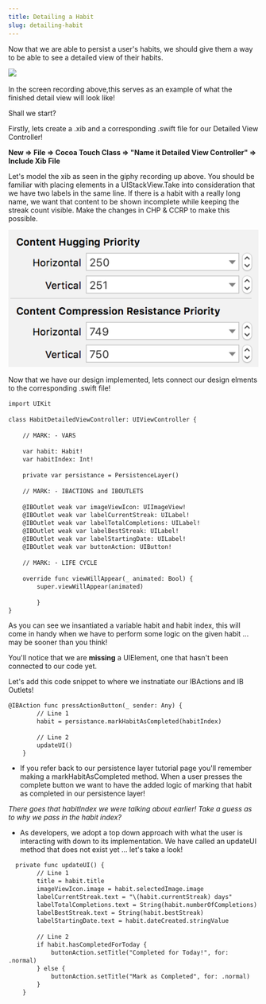 ```yaml
---
title: Detailing a Habit
slug: detailing-habit
---
```


Now that we are able to persist a user's habits, we should give them a way to be able to see a detailed view of their habits.

<img src= ./assets/DetailedView.gif height=500></img>

In the screen recording above,this serves as an example of what the finished detail view will look like!

Shall we start?

Firstly, lets create a .xib and a corresponding .swift file for our Detailed View Controller!

**New => File => Cocoa Touch Class => "Name it Detailed View Controller" => Include Xib File**

Let's model the xib as seen in the giphy recording up above. You should be familiar with placing elements in a UIStackView.Take into consideration that we have two labels in the same line. If there is a habit with a really long name, we want that content to be shown incomplete while keeping the streak count visible. Make the changes in CHP & CCRP to make this possible.

<img src= "./assets/ContentHuggingPriority.png"></img>

Now that we have our design implemented, lets connect our design elments to the corresponding .swift file!

```
import UIKit

class HabitDetailedViewController: UIViewController {
    
    // MARK: - VARS
    
    var habit: Habit!
    var habitIndex: Int!
    
    private var persistance = PersistenceLayer()
    
    // MARK: - IBACTIONS and IBOUTLETS
    
    @IBOutlet weak var imageViewIcon: UIImageView!
    @IBOutlet weak var labelCurrentStreak: UILabel!
    @IBOutlet weak var labelTotalCompletions: UILabel!
    @IBOutlet weak var labelBestStreak: UILabel!
    @IBOutlet weak var labelStartingDate: UILabel!
    @IBOutlet weak var buttonAction: UIButton!
    
    // MARK: - LIFE CYCLE
    
    override func viewWillAppear(_ animated: Bool) {
        super.viewWillAppear(animated)
           
        }
}

```

As you can see we insantiated a variable habit and habit index, this will come in handy when we have to perform some logic on the given habit ... may be sooner than you think!

You'll notice that we are **missing** a UIElement, one that hasn't been connected to our code yet.

Let's add this code snippet to where we instnatiate our IBActions and IB Outlets!

```
@IBAction func pressActionButton(_ sender: Any) {
        // Line 1
        habit = persistance.markHabitAsCompleted(habitIndex)

        // Line 2
        updateUI()
    }
```

* If you refer back to our persistence layer tutorial page you'll remember making a markHabitAsCompleted method. When a user presses the complete button we want to have the added logic of marking that habit as completed in our persistence layer!

*There goes that habitIndex we were talking about earlier! Take a guess as to why we pass in the habit index?*

* As developers, we adopt a top down approach with what the user is interacting with down to its implementation. We have called an updateUI method that does not exist yet ... let's take a look!

```
  private func updateUI() {
        // Line 1
        title = habit.title
        imageViewIcon.image = habit.selectedImage.image
        labelCurrentStreak.text = "\(habit.currentStreak) days"
        labelTotalCompletions.text = String(habit.numberOfCompletions)
        labelBestStreak.text = String(habit.bestStreak)
        labelStartingDate.text = habit.dateCreated.stringValue
        
        // Line 2
        if habit.hasCompletedForToday {
            buttonAction.setTitle("Completed for Today!", for: .normal)
        } else {
            buttonAction.setTitle("Mark as Completed", for: .normal)
        }
    }
```

